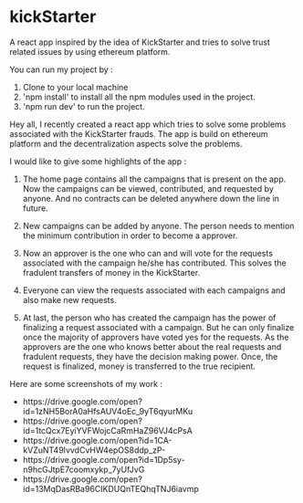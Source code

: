 # kickStarter
A react app inspired by the idea of KickStarter and tries to solve trust related issues by using ethereum platform. 

You can run my project by : 
1. Clone to your local machine
2. 'npm install' to install all the npm modules used in the project.
3. 'npm run dev' to run the project.


Hey all, I recently created a react app which tries to solve some problems associated with the KickStarter frauds. The app is build on ethereum platform and the decentralization aspects solve the problems.

I would like to give some highlights of the app :

1. The home page contains all the campaigns that is present on the app. Now the campaigns can be viewed, contributed, and requested by anyone. And no contracts can be deleted anywhere down the line in future. 

2. New campaigns can be added by anyone. The person needs to mention the minimum contribution in order to become a approver.

3. Now an approver is the one who can and will vote for the requests associated with the campaign he/she has contributed. This solves the  fradulent transfers of money in the KickStarter. 

4. Everyone can view the requests associated with each campaigns and also make new requests. 

5. At last, the person who has created the campaign has the power of finalizing a request associated with a campaign. But he can only finalize once the majority of approvers have voted yes for the requests. As the approvers are the one who knows better about the real requests and fradulent requests, they have the decision making power. Once, the request is finalized, money is transferred to the true recipient.

Here are some screenshots of my work : 
<ul>
  <li> https://drive.google.com/open?id=1zNH5BorA0aHfsAUV4oEc_9yT6qyurMKu </li>
  <li> https://drive.google.com/open?id=1tcQcx7EyiYVFWojcCaRmHaZ96VJ4cPsA </li>
  <li> https://drive.google.com/open?id=1CA-kVZuNT49IvvdCvHW4epOS8ddp_zP- </li>
  <li> https://drive.google.com/open?id=1Dp5sy-n9hcGJtpE7coomxykp_7yUfJvG </li>
  <li> https://drive.google.com/open?id=13MqDasRBa96CIKDUQnTEQhqTNJ6iavmp </li>
 </ul


 
